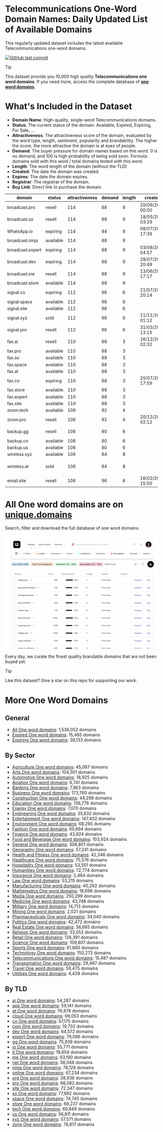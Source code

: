 
# **Telecommunications One-Word Domain Names**: Daily Updated List of Available Domains

This regularly updated dataset includes the latest available Telecommunications one-word domains.

[![GitHub last commit](https://img.shields.io/github/last-commit/UniqueDomains/telecommunications-oneword-domains.svg?style=flat)]() 

> [!TIP]
> This dataset provide you 10,000 high quality **Telecommunications one word domains**.
> If you need more, access the complete database of **[one word domains](https://unique.domains?utm_source=github&utm_medium=dataset&utm_campaign=Telecommunications&utm_content=description.top)**.

# What's Included in the Dataset

- **Domain Name**: High-quality, single-word Telecommunications domains.
- **Status**: The current status of the domain: Available, Expired, Expiring, For Sale, ...
- **Attractiveness**: The attractiveness score of the domain, evaluated by the word type, length, sentiment, popularity and brandability. The higher the score, the more attractive the domain is at eyes of people.
- **Demand**: The buyer pressure for domain names based on this word. 0 is no demand, and 100 is high probability of being sold soon. Formula: domains sold with this word / total domains tested with this word.
- **Length**: The word length of the domain (without the TLD)
- **Created**: The date the domain was created.
- **Expires**: The date the domain expires.
- **Registrar**: The registrar of the domain.
- **Buy Link**: Direct link to purchase the domain.

| domain           | status    | attractiveness | demand | length | created          | expires          | registrar                                             | sectors                                |
| ---------------- | --------- | -------------- | ------ | ------ | ---------------- | ---------------- | ----------------------------------------------------- | -------------------------------------- |
| broadcast.pro    | resell    | 114            | 88     | 9      | 20/09/2007 00:00 | 20/09/2025 00:00 | EnCirca, Inc.                                         | Media,Technology,Telecommunications    |
| broadcast.so     | resell    | 114            | 88     | 9      | 18/05/2022 03:29 | 18/05/2026 03:29 | SOSTEC TECHNOLOGIES_LR                                | Media,Technology,Telecommunications    |
| WhatsApp.io      | expiring  | 114            | 84     | 8      | 08/07/2013 17:39 | 08/07/2025 17:39 | 1API GmbH                                             | Media,Technology,Telecommunications    |
| broadcast.ninja  | available | 114            | 88     | 9      |                  |                  |                                                       | Media,Technology,Telecommunications    |
| broadcast.expert | expiring  | 114            | 88     | 9      | 03/08/2017 04:57 | 03/08/2025 04:57 | NameCheap, Inc.                                       | Media,Technology,Telecommunications    |
| broadcast.dev    | expiring  | 114            | 88     | 9      | 28/07/2020 20:49 | 28/07/2025 20:49 | Squarespace Domains II LLC.                           | Media,Technology,Telecommunications    |
| broadcast.me     | resell    | 114            | 88     | 9      | 13/06/2008 17:17 | 13/06/2026 17:17 | Sav.com, LLC                                          | Media,Technology,Telecommunications    |
| broadcast.store  | available | 114            | 88     | 9      |                  |                  |                                                       | Media,Technology,Telecommunications    |
| signal.co        | expiring  | 112            | 96     | 6      | 21/07/2010 20:14 | 20/07/2025 23:59 | CSC Corporate Domains, Inc.                           | Media,Technology,Telecommunications    |
| signal.space     | available | 112            | 96     | 6      |                  |                  |                                                       | Media,Technology,Telecommunications    |
| signal.site      | available | 112            | 96     | 6      |                  |                  |                                                       | Media,Technology,Telecommunications    |
| signal.xyz       | sold      | 112            | 96     | 6      | 11/11/2019 01:12 | 11/11/2030 23:59 | Dynadot LLC                                           | Media,Technology,Telecommunications    |
| signal.pro       | resell    | 112            | 96     | 6      | 31/03/2022 13:15 | 31/03/2026 13:15 | Registrar of Domain Names REG.RU LLC                  | Media,Technology,Telecommunications    |
| fax.ai           | resell    | 110            | 88     | 3      | 16/12/2017 02:32 | 29/12/2028 02:32 | Lemonev                                               | Business,Technology,Telecommunications |
| fax.pro          | available | 110            | 88     | 3      |                  |                  |                                                       | Business,Technology,Telecommunications |
| fax.so           | available | 110            | 88     | 3      |                  |                  |                                                       | Business,Technology,Telecommunications |
| fax.space        | available | 110            | 88     | 3      |                  |                  |                                                       | Business,Technology,Telecommunications |
| fax.at           | available | 110            | 88     | 3      |                  |                  |                                                       | Business,Technology,Telecommunications |
| fax.co           | expiring  | 110            | 88     | 3      | 20/07/2010 17:59 | 19/07/2025 23:59 | GoDaddy.com, LLC                                      | Business,Technology,Telecommunications |
| fax.store        | available | 110            | 88     | 3      |                  |                  |                                                       | Business,Technology,Telecommunications |
| fax.expert       | available | 110            | 88     | 3      |                  |                  |                                                       | Business,Technology,Telecommunications |
| fax.site         | available | 110            | 88     | 3      |                  |                  |                                                       | Business,Technology,Telecommunications |
| zoom.tech        | available | 106            | 92     | 4      |                  |                  |                                                       | Media,Technology,Telecommunications    |
| zoom.pro         | resell    | 106            | 92     | 4      | 20/12/2013 02:12 | 20/12/2025 02:12 | Spaceship, Inc.                                       | Media,Technology,Telecommunications    |
| backup.gg        | resell    | 106            | 80     | 6      |                  |                  | Docky Company (https://docky.ly)                      | Business,Technology,Telecommunications |
| backup.co        | available | 106            | 80     | 6      |                  |                  |                                                       | Business,Technology,Telecommunications |
| backup.us        | available | 106            | 80     | 6      |                  |                  |                                                       | Business,Technology,Telecommunications |
| wireless.xyz     | available | 106            | 84     | 8      |                  |                  |                                                       | Media,Technology,Telecommunications    |
| wireless.at      | sold      | 106            | 84     | 8      |                  |                  | DAY Investments GmbH ( https://nic.at/registrar/485 ) | Media,Technology,Telecommunications    |
| email.site       | resell    | 106            | 96     | 6      | 16/02/2015 15:50 | 16/02/2026 23:59 | Radix FZC                                             | Business,Technology,Telecommunications |

# All One word domains are on [unique.domains](https://unique.domains?utm_source=github&utm_medium=dataset&utm_campaign=Telecommunications&utm_content=description.bottom)

Search, filter and download the full database of one word domains.

[![Access the only remaining good domain names, before your competitors.](https://github.com/UniqueDomains/telecommunications-oneword-domains/blob/main/unique.domains.jpg?raw=true)](https://unique.domains?utm_source=github&utm_medium=dataset&utm_campaign=Telecommunications&utm_content=description.image)

Every day, we curate the finest quality brandable domains that are not been buyed yet.

> [!TIP]
> Like this dataset? Give a star on this repo for supporting our work.

# More One Word Domains

## General

- [All One word domains](https://github.com/UniqueDomains/oneword-domains): 1,536,052 domains
- [Expired One word domains](https://github.com/UniqueDomains/expired-oneword-domains): 15,485 domains
- [Expiring One word domains](https://github.com/UniqueDomains/expiring-oneword-domains): 38,133 domains
## By Sector

- [Agriculture One word domains](https://github.com/UniqueDomains/agriculture-oneword-domains): 45,087 domains
- [Arts One word domains](https://github.com/UniqueDomains/arts-oneword-domains): 104,301 domains
- [Automotive One word domains](https://github.com/UniqueDomains/automotive-oneword-domains): 18,925 domains
- [Aviation One word domains](https://github.com/UniqueDomains/aviation-oneword-domains): 6,741 domains
- [Banking One word domains](https://github.com/UniqueDomains/banking-oneword-domains): 7,963 domains
- [Business One word domains](https://github.com/UniqueDomains/business-oneword-domains): 173,760 domains
- [Construction One word domains](https://github.com/UniqueDomains/construction-oneword-domains): 44,298 domains
- [Education One word domains](https://github.com/UniqueDomains/education-oneword-domains): 136,776 domains
- [Energy One word domains](https://github.com/UniqueDomains/energy-oneword-domains): 7,070 domains
- [Engineering One word domains](https://github.com/UniqueDomains/engineering-oneword-domains): 35,632 domains
- [Entertainment One word domains](https://github.com/UniqueDomains/entertainment-oneword-domains): 147,402 domains
- [Environment One word domains](https://github.com/UniqueDomains/environment-oneword-domains): 68,265 domains
- [Fashion One word domains](https://github.com/UniqueDomains/fashion-oneword-domains): 65,694 domains
- [Finance One word domains](https://github.com/UniqueDomains/finance-oneword-domains): 43,824 domains
- [Food and Beverage One word domains](https://github.com/UniqueDomains/food-and-beverage-oneword-domains): 103,924 domains
- [General One word domains](https://github.com/UniqueDomains/general-oneword-domains): 308,801 domains
- [Geography One word domains](https://github.com/UniqueDomains/geography-oneword-domains): 57,241 domains
- [Health and Fitness One word domains](https://github.com/UniqueDomains/health-and-fitness-oneword-domains): 42,346 domains
- [Healthcare One word domains](https://github.com/UniqueDomains/healthcare-oneword-domains): 75,576 domains
- [Hospitality One word domains](https://github.com/UniqueDomains/hospitality-oneword-domains): 53,551 domains
- [Humanities One word domains](https://github.com/UniqueDomains/humanities-oneword-domains): 72,774 domains
- [Insurance One word domains](https://github.com/UniqueDomains/insurance-oneword-domains): 2,464 domains
- [Law One word domains](https://github.com/UniqueDomains/law-oneword-domains): 53,215 domains
- [Manufacturing One word domains](https://github.com/UniqueDomains/manufacturing-oneword-domains): 40,262 domains
- [Mathematics One word domains](https://github.com/UniqueDomains/mathematics-oneword-domains): 18,696 domains
- [Media One word domains](https://github.com/UniqueDomains/media-oneword-domains): 250,299 domains
- [Medicine One word domains](https://github.com/UniqueDomains/medicine-oneword-domains): 43,748 domains
- [Military One word domains](https://github.com/UniqueDomains/military-oneword-domains): 14,713 domains
- [Mining One word domains](https://github.com/UniqueDomains/mining-oneword-domains): 2,021 domains
- [Pharmaceuticals One word domains](https://github.com/UniqueDomains/pharmaceuticals-oneword-domains): 34,040 domains
- [Politics One word domains](https://github.com/UniqueDomains/politics-oneword-domains): 42,472 domains
- [Real Estate One word domains](https://github.com/UniqueDomains/real-estate-oneword-domains): 36,665 domains
- [Religion One word domains](https://github.com/UniqueDomains/religion-oneword-domains): 33,052 domains
- [Retail One word domains](https://github.com/UniqueDomains/retail-oneword-domains): 126,391 domains
- [Science One word domains](https://github.com/UniqueDomains/science-oneword-domains): 109,807 domains
- [Sports One word domains](https://github.com/UniqueDomains/sports-oneword-domains): 61,660 domains
- [Technology One word domains](https://github.com/UniqueDomains/technology-oneword-domains): 150,273 domains
- [Telecommunications One word domains](https://github.com/UniqueDomains/telecommunications-oneword-domains): 15,487 domains
- [Transportation One word domains](https://github.com/UniqueDomains/transportation-oneword-domains): 29,467 domains
- [Travel One word domains](https://github.com/UniqueDomains/travel-oneword-domains): 59,475 domains
- [Utilities One word domains](https://github.com/UniqueDomains/utilities-oneword-domains): 4,428 domains
## By TLD

- [ai One word domains](https://github.com/UniqueDomains/ai-oneword-domains): 54,287 domains
- [app One word domains](https://github.com/UniqueDomains/app-oneword-domains): 59,141 domains
- [at One word domains](https://github.com/UniqueDomains/at-oneword-domains): 76,878 domains
- [cloud One word domains](https://github.com/UniqueDomains/cloud-oneword-domains): 69,053 domains
- [co One word domains](https://github.com/UniqueDomains/co-oneword-domains): 57,175 domains
- [com One word domains](https://github.com/UniqueDomains/com-oneword-domains): 19,702 domains
- [dev One word domains](https://github.com/UniqueDomains/dev-oneword-domains): 64,572 domains
- [expert One word domains](https://github.com/UniqueDomains/expert-oneword-domains): 79,096 domains
- [gg One word domains](https://github.com/UniqueDomains/gg-oneword-domains): 75,838 domains
- [io One word domains](https://github.com/UniqueDomains/io-oneword-domains): 55,771 domains
- [it One word domains](https://github.com/UniqueDomains/it-oneword-domains): 18,654 domains
- [me One word domains](https://github.com/UniqueDomains/me-oneword-domains): 63,190 domains
- [net One word domains](https://github.com/UniqueDomains/net-oneword-domains): 38,048 domains
- [ninja One word domains](https://github.com/UniqueDomains/ninja-oneword-domains): 78,126 domains
- [online One word domains](https://github.com/UniqueDomains/online-oneword-domains): 67,234 domains
- [org One word domains](https://github.com/UniqueDomains/org-oneword-domains): 38,936 domains
- [pro One word domains](https://github.com/UniqueDomains/pro-oneword-domains): 66,082 domains
- [site One word domains](https://github.com/UniqueDomains/site-oneword-domains): 72,347 domains
- [so One word domains](https://github.com/UniqueDomains/so-oneword-domains): 77,892 domains
- [space One word domains](https://github.com/UniqueDomains/space-oneword-domains): 74,745 domains
- [store One word domains](https://github.com/UniqueDomains/store-oneword-domains): 68,237 domains
- [tech One word domains](https://github.com/UniqueDomains/tech-oneword-domains): 69,849 domains
- [us One word domains](https://github.com/UniqueDomains/us-oneword-domains): 56,811 domains
- [xyz One word domains](https://github.com/UniqueDomains/xyz-oneword-domains): 57,571 domains
- [zone One word domains](https://github.com/UniqueDomains/zone-oneword-domains): 76,817 domains
        
